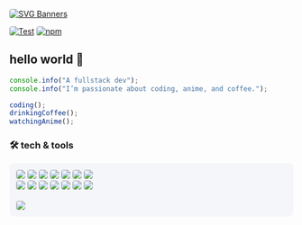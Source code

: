 [![SVG Banners](https://svg-banners.vercel.app/api?type=glitch&text1=desmondhiew&width=800&height=150)](https://github.com/Akshay090/svg-banners)

[![Test](https://img.shields.io/static/v1?label=web&message=desmondhiew&color=blue&style=for-the-badge)](https://desmondhiew.cc)
[![npm](https://img.shields.io/badge/NPM-CB3837?style=for-the-badge&logo=npm&logoColor=white)](https://www.npmjs.com/~desmondhiew)


## hello world 👋

```ts
console.info("A fullstack dev");
console.info("I’m passionate about coding, anime, and coffee.");

coding();
drinkingCoffee();
watchingAnime();
```

### 🛠️ tech & tools

<style>
  .container {
    border-radius: 8px; 
    padding: 12px; 
    background-color: rgb(244,246,249);
  }
  img {
    border-radius: 4px;
  }
</style>
<div class="container">
  <img src="https://img.shields.io/badge/JavaScript-F7DF1E?style=for-the-badge&logo=javascript&logoColor=white" />
  <img src="https://img.shields.io/badge/TypeScript-3178C6?style=for-the-badge&logo=typescript&logoColor=white" />
  <img src="https://img.shields.io/badge/Node.js-339933?style=for-the-badge&logo=node.js&logoColor=white" />
  <img src="https://img.shields.io/badge/Go-00ADD8?style=for-the-badge&logo=go&logoColor=white" />
  <img src="https://img.shields.io/badge/Java-ED8B00?style=for-the-badge&logo=openjdk&logoColor=white" />
  <img src="https://img.shields.io/badge/Python-3776AB?style=for-the-badge&logo=python&logoColor=white" />
  <img src="https://img.shields.io/badge/MySQL-4479A1?style=for-the-badge&logo=MySQL&logoColor=white" />
  <br/>
  <img src="https://img.shields.io/badge/React-61DAFB?style=for-the-badge&logo=react&logoColor=black" />
  <img src="https://img.shields.io/badge/React%20Native-61DAFB?style=for-the-badge&logo=react&logoColor=black" />
  <img src="https://img.shields.io/badge/Next%20JS-000000?style=for-the-badge&logo=next.js&logoColor=white" />
  <img src="https://img.shields.io/badge/NestJs-E0234E?style=for-the-badge&logo=nestjs&logoColor=white" />
  <img src="https://img.shields.io/badge/Nginx-269539?style=for-the-badge&logo=nginx&logoColor=white" />
  <img src="https://img.shields.io/badge/GraphQL-E10098?style=for-the-badge&logo=graphql&logoColor=white" />
  <img src="https://img.shields.io/badge/Electron-47848F?style=for-the-badge&logo=electron&logoColor=white" />
  <br/>
  <br/>
<img src="https://img.shields.io/badge/macOS-000000?style=for-the-badge&logo=macos&logoColor=white" />
</div>
<!--
Icons from: 
https://github.com/FabianHermar/readme-components
-->

